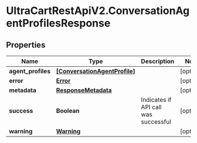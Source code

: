 # UltraCartRestApiV2.ConversationAgentProfilesResponse

## Properties
Name | Type | Description | Notes
------------ | ------------- | ------------- | -------------
**agent_profiles** | [**[ConversationAgentProfile]**](ConversationAgentProfile.md) |  | [optional] 
**error** | [**Error**](Error.md) |  | [optional] 
**metadata** | [**ResponseMetadata**](ResponseMetadata.md) |  | [optional] 
**success** | **Boolean** | Indicates if API call was successful | [optional] 
**warning** | [**Warning**](Warning.md) |  | [optional] 


